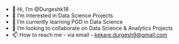 - 👋 Hi, I’m @Durgeshk18
- 👀 I’m interested in Data Science Projects
- 🌱 I’m currently learning PGD in Data Science
- 💞️ I’m looking to collaborate on Data Science & Analytics Projects
- 📫 How to reach me - via email - kekare.durgesh9@gmail.com

<!---
Durgeshk18/Durgeshk18 is a ✨ special ✨ repository because its `README.md` (this file) appears on your GitHub profile.
You can click the Preview link to take a look at your changes.
--->

